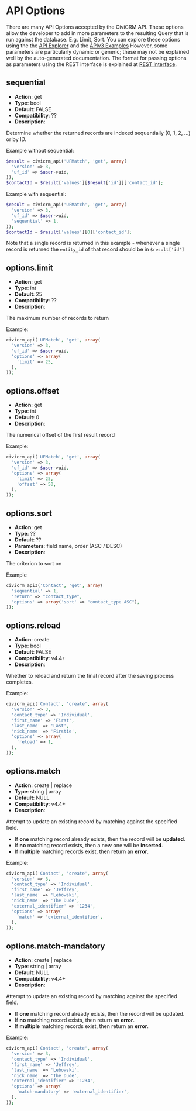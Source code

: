 # API Options

There are many API Options accepted by the CiviCRM API. These options allow the developer to add in more parameters to the resulting Query that is run against the database. E.g. Limit, Sort. You can explore these options using the the [API Explorer](/api/index.md#api-explorer) and the [APIv3 Examples](/api/v3/examples.md) However, some parameters are particularly dynamic or generic; these may not be explained well by the auto-generated documentation. The format for passing options as parameters using the REST interface is explained at [REST interface](/api/interfaces.md#rest).


## sequential

-   **Action**: get
-   **Type**: bool
-   **Default**: FALSE
-   **Compatibility**: ??
-   **Description**:

Determine whether the returned records are indexed sequentially (0, 1, 2, ...)
or by ID.

Example without sequential:

```php
$result = civicrm_api('UFMatch', 'get', array(
  'version' => 3,
  'uf_id' => $user->uid,
));
$contactId = $result['values'][$result['id']]['contact_id'];
```

Example with sequential:

```php
$result = civicrm_api('UFMatch', 'get', array(
  'version' => 3,
  'uf_id' => $user->uid,
  'sequential' => 1,
));
$contactId = $result['values'][0]['contact_id'];
```

Note that a single record is returned in this example - whenever a single
record is returned the `entity_id` of that record should be in `$result['id']`


## options.limit

-   **Action**: get
-   **Type**: int
-   **Default**: 25
-   **Compatibility**: ??
-   **Description**:

The maximum number of records to return

Example:

```php
civicrm_api('UFMatch', 'get', array(
  'version' => 3,
  'uf_id' => $user->uid,
  'options' => array(
    'limit' => 25,
  ),
));
```


## options.offset

-   **Action**: get
-   **Type**: int
-   **Default**: 0
-   **Description**:

The numerical offset of the first result record

Example:

```php
civicrm_api('UFMatch', 'get', array(
  'version' => 3,
  'uf_id' => $user->uid,
  'options' => array(
    'limit' => 25,
    'offset' => 50,
  ),
));
```

## options.sort

-   **Action**: get
-   **Type**: ??
-   **Default**: ??
-   **Parameters**: field name, order (ASC / DESC)
-   **Description**:

The criterion to sort on

Example

```php
civicrm_api3('Contact', 'get', array(
  'sequential' => 1,
  'return' => "contact_type",
  'options' => array('sort' => "contact_type ASC"),
));
```

## options.reload

-   **Action**: create
-   **Type**: bool
-   **Default**: FALSE
-   **Compatibility**: v4.4+
-   **Description**:

Whether to reload and return the final record after the saving process
completes.

Example:

```php
civicrm_api('Contact', 'create', array(
  'version' => 3,
  'contact_type' => 'Individual',
  'first_name' => 'First',
  'last_name' => 'Last',
  'nick_name' => 'Firstie',
  'options' => array(
    'reload' => 1,
  ),
));
```

## options.match

-   **Action**: create | replace
-   **Type**: string | array
-   **Default**: NULL
-   **Compatibility**: v4.4+
-   **Description**:

Attempt to update an existing record by matching against the specified
field.

-   If **one** matching record already exists, then the record will be
    **updated**.
-   If **no** matching record exists, then a new one will be **inserted**.
-   If **multiple** matching records exist, then return an **error**.

Example:

```php
civicrm_api('Contact', 'create', array(
  'version' => 3,
  'contact_type' => 'Individual',
  'first_name' => 'Jeffrey',
  'last_name' => 'Lebowski',
  'nick_name' => 'The Dude',
  'external_identifier' => '1234',
  'options' => array(
    'match' => 'external_identifier',
  ),
));
```

## options.match-mandatory

-   **Action**: create | replace
-   **Type**: string | array
-   **Default**: NULL
-   **Compatibility**: v4.4+
-   **Description**:

Attempt to update an existing record by matching against the specified
field.

-   If **one** matching record already exists, then the record will be
    updated.
-   If **no** matching record exists, then return an **error**.
-   If **multiple** matching records exist, then return an **error**.

Example:

```php
civicrm_api('Contact', 'create', array(
  'version' => 3,
  'contact_type' => 'Individual',
  'first_name' => 'Jeffrey',
  'last_name' => 'Lebowski',
  'nick_name' => 'The Dude',
  'external_identifier' => '1234',
  'options' => array(
    'match-mandatory' => 'external_identifier',
  ),
));
```
